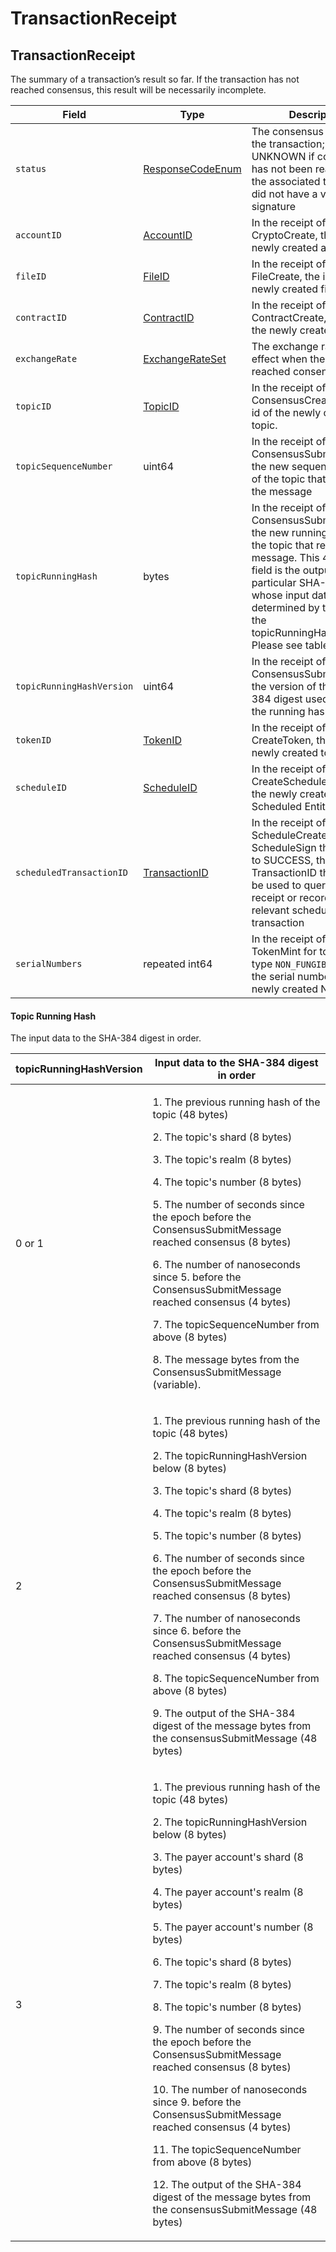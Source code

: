 # TransactionReceipt

## TransactionReceipt

The summary of a transaction’s result so far. If the transaction has not reached consensus, this result will be necessarily incomplete.

| Field                     | Type                                                                                                                                                | Description                                                                                                                                                                                                                                                                   |
| ------------------------- | --------------------------------------------------------------------------------------------------------------------------------------------------- | ----------------------------------------------------------------------------------------------------------------------------------------------------------------------------------------------------------------------------------------------------------------------------- |
| `status`                  | [ResponseCodeEnum](https://github.com/theekrystallee/hedera-style-guide/blob/sdk-v1/deprecated/hedera-api/miscellaneous/broken-reference/README.md) | The consensus status of the transaction; is UNKNOWN if consensus has not been reached, or if the associated transaction did not have a valid payer signature                                                                                                                  |
| `accountID`               | [AccountID](https://github.com/theekrystallee/hedera-style-guide/blob/sdk-v1/deprecated/hedera-api/miscellaneous/broken-reference/README.md)        | In the receipt of a CryptoCreate, the id of the newly created account                                                                                                                                                                                                         |
| `fileID`                  | [FileID](https://github.com/theekrystallee/hedera-style-guide/blob/sdk-v1/deprecated/hedera-api/miscellaneous/broken-reference/README.md)           | In the receipt of a FileCreate, the id of the newly created file                                                                                                                                                                                                              |
| `contractID`              | [ContractID](https://github.com/theekrystallee/hedera-style-guide/blob/sdk-v1/deprecated/hedera-api/miscellaneous/broken-reference/README.md)       | In the receipt of a ContractCreate, the id of the newly created contract                                                                                                                                                                                                      |
| `exchangeRate`            | [ExchangeRateSet](https://github.com/theekrystallee/hedera-style-guide/blob/sdk-v1/deprecated/hedera-api/miscellaneous/broken-reference/README.md)  | The exchange rates in effect when the transaction reached consensus                                                                                                                                                                                                           |
| `topicID`                 | [TopicID](https://github.com/theekrystallee/hedera-style-guide/blob/sdk-v1/deprecated/hedera-api/miscellaneous/broken-reference/README.md)          | In the receipt of a ConsensusCreateTopic, the id of the newly created topic.                                                                                                                                                                                                  |
| `topicSequenceNumber`     | uint64                                                                                                                                              | In the receipt of a ConsensusSubmitMessage, the new sequence number of the topic that received the message                                                                                                                                                                    |
| `topicRunningHash`        | bytes                                                                                                                                               | In the receipt of a ConsensusSubmitMessage, the new running hash of the topic that received the message. This 48-byte field is the output of a particular SHA-384 digest whose input data are determined by the value of the topicRunningHashVersion. Please see table below. |
| `topicRunningHashVersion` | uint64                                                                                                                                              | In the receipt of a ConsensusSubmitMessage, the version of the SHA-384 digest used to update the running hash.                                                                                                                                                                |
| `tokenID`                 | [TokenID](https://github.com/theekrystallee/hedera-style-guide/blob/sdk-v1/deprecated/hedera-api/miscellaneous/broken-reference/README.md)          | In the receipt of a CreateToken, the id of the newly created token                                                                                                                                                                                                            |
| `scheduleID`              | [ScheduleID](https://github.com/theekrystallee/hedera-style-guide/blob/sdk-v1/deprecated/hedera-api/miscellaneous/broken-reference/README.md)       | In the receipt of a CreateSchedule, the id of the newly created Scheduled Entity                                                                                                                                                                                              |
| `scheduledTransactionID`  | [TransactionID](https://github.com/theekrystallee/hedera-style-guide/blob/sdk-v1/deprecated/hedera-api/miscellaneous/broken-reference/README.md)    | In the receipt of a ScheduleCreate or ScheduleSign that resolves to SUCCESS, the TransactionID that should be used to query for the receipt or record of the relevant scheduled transaction                                                                                   |
| `serialNumbers`           | repeated int64                                                                                                                                      | In the receipt of a TokenMint for tokens of type `NON_FUNGIBLE_UNIQUE`, the serial numbers of the newly created NFTs                                                                                                                                                          |

#### Topic Running Hash

The input data to the SHA-384 digest in order.

| topicRunningHashVersion | Input data to the SHA-384 digest in order                                                                                                                                                                                                                                                                                                                                                                                                                                                                                                                                                                                                                                                                                                                          |
| ----------------------- | ------------------------------------------------------------------------------------------------------------------------------------------------------------------------------------------------------------------------------------------------------------------------------------------------------------------------------------------------------------------------------------------------------------------------------------------------------------------------------------------------------------------------------------------------------------------------------------------------------------------------------------------------------------------------------------------------------------------------------------------------------------------ |
| 0 or 1                  | <p>1. The previous running hash of the topic (48 bytes)</p><p>2. The topic's shard (8 bytes)</p><p>3. The topic's realm (8 bytes)</p><p>4. The topic's number (8 bytes)</p><p>5. The number of seconds since the epoch before the ConsensusSubmitMessage reached consensus (8 bytes)</p><p>6. The number of nanoseconds since 5. before the ConsensusSubmitMessage reached consensus (4 bytes)</p><p>7. The topicSequenceNumber from above (8 bytes)</p><p>8. The message bytes from the ConsensusSubmitMessage (variable).</p>                                                                                                                                                                                                                                    |
| 2                       | <p>1. The previous running hash of the topic (48 bytes)</p><p>2. The topicRunningHashVersion below (8 bytes)</p><p>3. The topic's shard (8 bytes)</p><p>4. The topic's realm (8 bytes)</p><p>5. The topic's number (8 bytes)</p><p>6. The number of seconds since the epoch before the ConsensusSubmitMessage reached consensus (8 bytes)</p><p>7. The number of nanoseconds since 6. before the ConsensusSubmitMessage reached consensus (4 bytes)</p><p>8. The topicSequenceNumber from above (8 bytes)</p><p>9. The output of the SHA-384 digest of the message bytes from the consensusSubmitMessage (48 bytes)</p>                                                                                                                                            |
| 3                       | <p>1. The previous running hash of the topic (48 bytes)</p><p>2. The topicRunningHashVersion below (8 bytes)</p><p>3. The payer account's shard (8 bytes)</p><p>4. The payer account's realm (8 bytes)</p><p>5. The payer account's number (8 bytes)</p><p>6. The topic's shard (8 bytes)</p><p>7. The topic's realm (8 bytes)</p><p>8. The topic's number (8 bytes)</p><p>9. The number of seconds since the epoch before the ConsensusSubmitMessage reached consensus (8 bytes)</p><p>10. The number of nanoseconds since 9. before the ConsensusSubmitMessage reached consensus (4 bytes)</p><p>11. The topicSequenceNumber from above (8 bytes)</p><p>12. The output of the SHA-384 digest of the message bytes from the consensusSubmitMessage (48 bytes)</p> |

